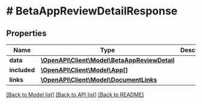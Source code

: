 # # BetaAppReviewDetailResponse

## Properties

Name | Type | Description | Notes
------------ | ------------- | ------------- | -------------
**data** | [**\OpenAPI\Client\Model\BetaAppReviewDetail**](BetaAppReviewDetail.md) |  | 
**included** | [**\OpenAPI\Client\Model\App[]**](App.md) |  | [optional] 
**links** | [**\OpenAPI\Client\Model\DocumentLinks**](DocumentLinks.md) |  | 

[[Back to Model list]](../../README.md#documentation-for-models) [[Back to API list]](../../README.md#documentation-for-api-endpoints) [[Back to README]](../../README.md)


